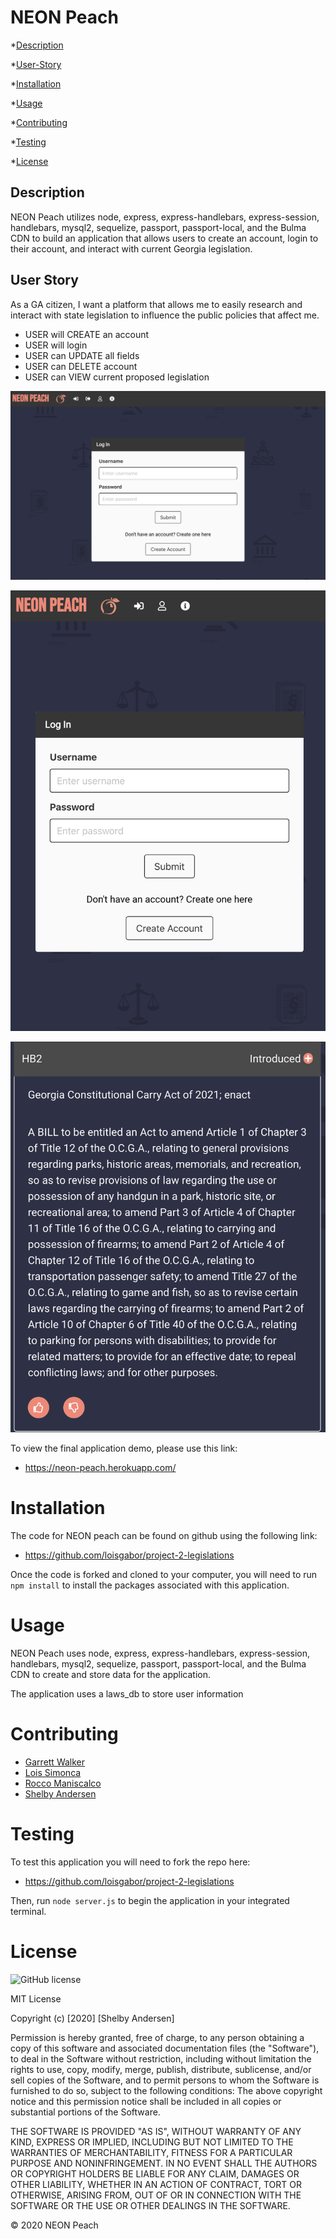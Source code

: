 # NEON Peach

\*[Description](#Description)

\*[User-Story](#User-Story)

\*[Installation](#Installation)

\*[Usage](#Usage)

\*[Contributing](#Contributing)

\*[Testing](#Testing)

\*[License](#License)

## Description

NEON Peach utilizes node, express, express-handlebars, express-session, handlebars, mysql2, sequelize, passport, passport-local, and the Bulma CDN to build an application that allows users to create an account, login to their account, and interact with current Georgia legislation.

## User Story

As a GA citizen, I want a platform that allows me to easily research and interact with state legislation to influence the public policies that affect me.

- USER will CREATE an account
- USER will login
- USER can UPDATE all fields
- USER can DELETE account
- USER can VIEW current proposed legislation

![Neon Peach](./public/assets/neon-peach-home.png)

![Neon Peach Mobile](./public/assets/neon-peach-mobile-home.png)

![Neon Peach Mobile Legislation](./public/assets/mobile-legislation.png)

To view the final application demo, please use this link:

- https://neon-peach.herokuapp.com/

# Installation

The code for NEON peach can be found on github using the following link:

- https://github.com/loisgabor/project-2-legislations

Once the code is forked and cloned to your computer, you will need to run `npm install` to install the packages associated with this application.

# Usage

NEON Peach uses node, express, express-handlebars, express-session, handlebars, mysql2, sequelize, passport, passport-local, and the Bulma CDN to create and store data for the application.

The application uses a laws_db to store user information

# Contributing

- [Garrett Walker](https://github.com/garrettwalter)
- [Lois Simonca](https://github.com/loisgabor)
- [Rocco Maniscalco](https://github.com/roccomaniscalco)
- [Shelby Andersen](https://github.com/shelbyandersen)

# Testing

To test this application you will need to fork the repo here:

- https://github.com/loisgabor/project-2-legislations

Then, run `node server.js` to begin the application in your integrated terminal.

# License

![GitHub license](https://img.shields.io/badge/license-MIT-blue.svg)

MIT License

Copyright (c) [2020] [Shelby Andersen]

Permission is hereby granted, free of charge, to any person obtaining a copy of this software and associated documentation files (the "Software"), to deal in the Software without restriction, including without limitation the rights to use, copy, modify, merge, publish, distribute, sublicense, and/or sell copies of the Software, and to permit persons to whom the Software is furnished to do so, subject to the following conditions: The above copyright notice and this permission notice shall be included in all copies or substantial portions of the Software.

THE SOFTWARE IS PROVIDED "AS IS", WITHOUT WARRANTY OF ANY KIND, EXPRESS OR IMPLIED, INCLUDING BUT NOT LIMITED TO THE WARRANTIES OF MERCHANTABILITY, FITNESS FOR A PARTICULAR PURPOSE AND NONINFRINGEMENT. IN NO EVENT SHALL THE AUTHORS OR COPYRIGHT HOLDERS BE LIABLE FOR ANY CLAIM, DAMAGES OR OTHER LIABILITY, WHETHER IN AN ACTION OF CONTRACT, TORT OR OTHERWISE, ARISING FROM, OUT OF OR IN CONNECTION WITH THE SOFTWARE OR THE USE OR OTHER DEALINGS IN THE SOFTWARE.

© 2020 NEON Peach
